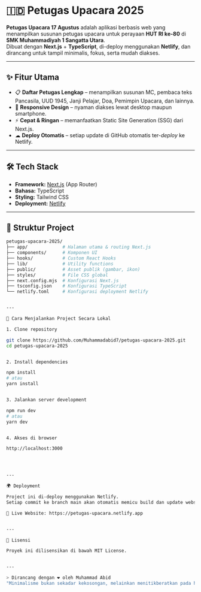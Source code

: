 # 🇮🇩 Petugas Upacara 2025

**Petugas Upacara 17 Agustus** adalah aplikasi berbasis web yang menampilkan susunan petugas upacara untuk perayaan **HUT RI ke-80** di **SMK Muhammadiyah 1 Sangatta Utara**.  
Dibuat dengan **Next.js** + **TypeScript**, di-deploy menggunakan **Netlify**, dan dirancang untuk tampil minimalis, fokus, serta mudah diakses.

---

## ✨ Fitur Utama
- 📋 **Daftar Petugas Lengkap** – menampilkan susunan MC, pembaca teks Pancasila, UUD 1945, Janji Pelajar, Doa, Pemimpin Upacara, dan lainnya.
- 📱 **Responsive Design** – nyaman diakses lewat desktop maupun smartphone.
- ⚡ **Cepat & Ringan** – memanfaatkan Static Site Generation (SSG) dari Next.js.
- ☁ **Deploy Otomatis** – setiap update di GitHub otomatis ter-*deploy* ke Netlify.

---

## 🛠 Tech Stack
- **Framework:** [Next.js](https://nextjs.org/) (App Router)
- **Bahasa:** TypeScript
- **Styling:** Tailwind CSS
- **Deployment:** [Netlify](https://www.netlify.com/)

---

## 📂 Struktur Project
```bash
petugas-upacara-2025/
├── app/             # Halaman utama & routing Next.js
├── components/      # Komponen UI
├── hooks/           # Custom React Hooks
├── lib/             # Utility functions
├── public/          # Asset publik (gambar, ikon)
├── styles/          # File CSS global
├── next.config.mjs  # Konfigurasi Next.js
├── tsconfig.json    # Konfigurasi TypeScript
└── netlify.toml     # Konfigurasi deployment Netlify


---

🚀 Cara Menjalankan Project Secara Lokal

1. Clone repository

git clone https://github.com/Muhammadabid7/petugas-upacara-2025.git
cd petugas-upacara-2025


2. Install dependencies

npm install
# atau
yarn install


3. Jalankan server development

npm run dev
# atau
yarn dev


4. Akses di browser

http://localhost:3000




---

🌍 Deployment

Project ini di-deploy menggunakan Netlify.
Setiap commit ke branch main akan otomatis memicu build dan update website.

🔗 Live Website: https://petugas-upacara.netlify.app


---

📜 Lisensi

Proyek ini dilisensikan di bawah MIT License.


---

> Dirancang dengan ❤️ oleh Muhammad Abid
"Minimalisme bukan sekadar kekosongan, melainkan menitikberatkan pada hal-hal yang esensial."